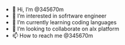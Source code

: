 - 👋 Hi, I’m @345670m
- 👀 I’m interested in sofrtware engineer
-  🌱 I’m currently learning coding languages
- 💞️ I’m looking to collaborate on alx platform
- 📫 How to reach me @345670m

<!---
345670m/345670m is a ✨ special ✨ repository because its `README.md` (this file) appears on your GitHub profile.
You can click the Preview link to take a look at your changes.
--->

